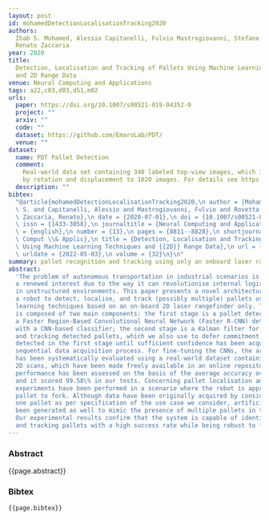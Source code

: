```yaml
---
layout: post
id: mohamedDetectionLocalisationTracking2020
authors:
  Ihab S. Mohamed, Alessio Capitanelli, Fulvio Mastrogiovanni, Stefano Rovetta,
  Renato Zaccaria
year: 2020
title:
  Detection, Localisation and Tracking of Pallets Using Machine Learning Techniques
  and 2D Range Data
venue: Neural Computing and Applications
tags: a22,c03,d03,d51,m02
urls:
  paper: https://doi.org/10.1007/s00521-019-04352-0
  project: ""
  arxiv: ""
  code: ""
  dataset: https://github.com/EmaroLab/PDT/
  venue: ""
dataset:
  name: PDT Pallet Detection
  comment:
    Real-world data set containing 340 labeled top-view images, which is augmented
    by rotation and displacement to 1020 images. For details see https://www.sciencedirect.com/science/article/pii/S235234091930188X
  description: ""
bibtex:
  "@article{mohamedDetectionLocalisationTracking2020,\n author = {Mohamed, Ihab\
  \ S. and Capitanelli, Alessio and Mastrogiovanni, Fulvio and Rovetta, Stefano and\
  \ Zaccaria, Renato},\n date = {2020-07-01},\n doi = {10.1007/s00521-019-04352-0},\n\
  \ issn = {1433-3058},\n journaltitle = {Neural Computing and Applications},\n langid\
  \ = {english},\n number = {13},\n pages = {8811--8828},\n shortjournal = {Neural\
  \ Comput \\& Applic},\n title = {Detection, Localisation and Tracking of Pallets\
  \ Using Machine Learning Techniques and {{2D}} Range Data},\n url = {https://doi.org/10.1007/s00521-019-04352-0},\n\
  \ urldate = {2022-05-03},\n volume = {32}\n}\n"
summary: pallet recognition and tracking using only an onboard laser rangefinder
abstract:
  'The problem of autonomous transportation in industrial scenarios is receiving
  a renewed interest due to the way it can revolutionise internal logistics, especially
  in unstructured environments. This paper presents a novel architecture allowing
  a robot to detect, localise, and track (possibly multiple) pallets using machine
  learning techniques based on an on-board 2D laser rangefinder only. The architecture
  is composed of two main components: the first stage is a pallet detector employing
  a Faster Region-Based Convolutional Neural Network (Faster R-CNN) detector cascaded
  with a CNN-based classifier; the second stage is a Kalman filter for localising
  and tracking detected pallets, which we also use to defer commitment to a pallet
  detected in the first stage until sufficient confidence has been acquired via a
  sequential data acquisition process. For fine-tuning the CNNs, the architecture
  has been systematically evaluated using a real-world dataset containing 340 labelled
  2D scans, which have been made freely available in an online repository. Detection
  performance has been assessed on the basis of the average accuracy over k-fold cross-validation,
  and it scored 99.58\% in our tests. Concerning pallet localisation and tracking,
  experiments have been performed in a scenario where the robot is approaching the
  pallet to fork. Although data have been originally acquired by considering only
  one pallet as per specification of the use case we consider, artificial data have
  been generated as well to mimic the presence of multiple pallets in the robot workspace.
  Our experimental results confirm that the system is capable of identifying, localising
  and tracking pallets with a high success rate while being robust to false positives.'
---
```


### Abstract

{{page.abstract}}

### Bibtex

```
{{page.bibtex}}
```
